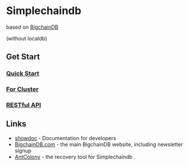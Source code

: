 # Simplechaindb

based on [BigchainDB](https://github.com/bigchaindb/bigchaindb)

(without localdb)

## Get Start

### [Quick Start](http://www.showdoc.cc/simplechaindb?page_id=46525)
### [For Cluster](http://www.showdoc.cc/simplechaindb?page_id=46526)
### [RESTful API](http://www.showdoc.cc/simplechaindb?page_id=46522)

## Links
* [showdoc](http://www.showdoc.cc/simplechaindb) - Documentation for developers
* [BigchainDB.com](https://www.bigchaindb.com/) - the main BigchainDB website, including newsletter signup
* [AntColony](http://git.oschina.net/buaalining/AntColony) - the recovery tool for Simplechaindb .
